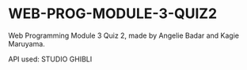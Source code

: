 # WEB-PROG-MODULE-3-QUIZ2

Web Programming Module 3 Quiz 2, made by Angelie Badar and Kagie Maruyama. 

API used: STUDIO GHIBLI
